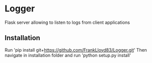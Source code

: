 # Logger
Flask server allowing to listen to logs from client applications

## Installation
Run 'pip install git+https://github.com/FrankLloyd83/Logger.git'
Then navigate in installation folder and run 'python setup.py install'
